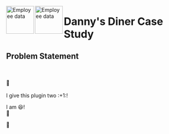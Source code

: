 <img src="images/tacos.jpeg/Case Study - Danny's Diner/" alt="Employee data" width="75" height="75" align="left">  <img src="images/Case Study - Danny's Diner/hamburger.png/" alt="Employee data" width="75" height="75" align="left"> <h1 align="left">Danny's Diner Case Study</h1>

## Problem Statement
<br>
<br>
🚀
<br>
<br>
I give this plugin two :+1:!<br>

I am :laughing:!<br>
:hamburger:

🍔

         
